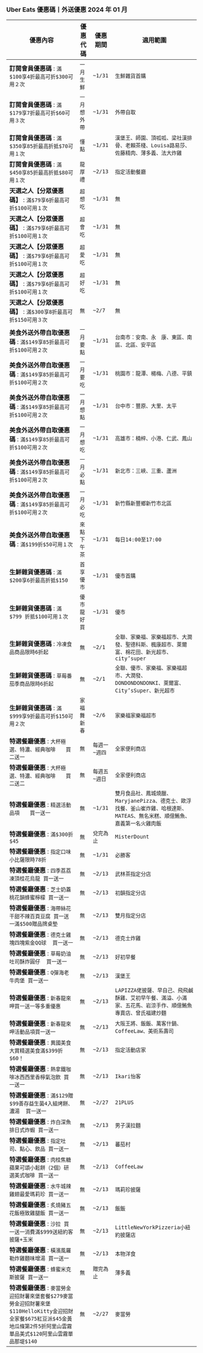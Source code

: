 
### Uber Eats 優惠碼丨外送優惠 2024 年 01 月
| 優惠內容 | 優惠代碼 | 優惠期間 | 適用範圍 |
| --- | --- | --- | --- |
|**訂閱會員優惠碼** : ```滿$100享4折最高可折$300可用２次```|```一月生鮮```|```~1/31```|```生鮮雜貨首購```|
|**訂閱會員優惠碼** : ```滿$179享7折最高可折$60可用３次```|```一月想外帶```|```~1/31```|```外帶自取```|
|**訂閱會員優惠碼** : ```滿$350享85折最高折抵$70可用１次```|```懂點```|```~1/31```|```漢堡王、師園、頂呱呱、梁社漢排骨、老賴茶棧、Louisa路易莎、佐藤精肉、薄多義、法大炸雞```|
|**訂閱會員優惠碼** : ```滿$450享85折最高折抵$80可用１次```|```龍厚禮```|```~2/13```|```指定活動餐廳```|
|**天選之人【分眾優惠碼】** : ```滿$79享6折最高可折$100可用１次```|```超想吃```|```~1/31```|```無```|
|**天選之人【分眾優惠碼】** : ```滿$79享6折最高可折$100可用１次```|```超會吃```|```~1/31```|```無```|
|**天選之人【分眾優惠碼】** : ```滿$79享6折最高可折$100可用１次```|```超愛吃```|```~1/31```|```無```|
|**天選之人【分眾優惠碼】** : ```滿$79享6折最高可折$100可用１次```|```超好吃```|```~1/31```|```無```|
|**天選之人【分眾優惠碼】** : ```滿$300享8折最高可折$150可用３次```|```無```|```~2/7```|```無```|
|**美食外送外帶自取優惠碼** : ```滿$149享85折最高可折$100可用２次```|```一月要點```|```~1/31```|```台南市：安南、永　康、東區、南區、北區、安平區```|
|**美食外送外帶自取優惠碼** : ```滿$149享85折最高可折$100可用２次```|```一月要吃```|```~1/31```|```桃園市：龍潭、楊梅、八德、平鎮```|
|**美食外送外帶自取優惠碼** : ```滿$149享85折最高可折$100可用２次```|```一月想點```|```~1/31```|```台中市：豐原、大里、太平```|
|**美食外送外帶自取優惠碼** : ```滿$149享85折最高可折$100可用２次```|```一月想吃```|```~1/31```|```高雄市：楠梓、小港、仁武、鳳山```|
|**美食外送外帶自取優惠碼** : ```滿$149享85折最高可折$100可用２次```|```一月必點```|```~1/31```|```新北市：三峽、三重、蘆洲```|
|**美食外送外帶自取優惠碼** : ```滿$149享85折最高可折$100可用２次```|```一月必吃```|```~1/31```|```新竹縣新豐鄉新竹市北區```|
|**美食外送外帶自取優惠碼** : ```滿$199折$50可用１次```|```來點下午茶```|```~1/31```|```每日14:00至17:00```|
|**生鮮雜貨優惠碼** : ```滿$200享6折最高折抵$150```|```首享優市```|```~1/31```|```優市首購```|
|**生鮮雜貨優惠碼** : ```滿$799 折抵$100可用１次```|```優市龍好買```|```~1/31```|```優市```|
|**生鮮雜貨優惠碼** : ```冷凍食品商品限時6折起```|```無```|```~2/1```|```全聯、家樂福、家樂福超市、大潤發、聖德科斯、楓康超市、萊爾富、棉花田、新光超市、city’super```|
|**生鮮雜貨優惠碼** : ```草莓番茄季商品限時6折起```|```無```|```~2/1```|```全聯、優市、家樂福、家樂福超市、大潤發、DONDONDONDONKI、萊爾富、City’sSuper、新光超市```|
|**生鮮雜貨優惠碼** : ```滿$999享9折最高可折$150可用２次```|```家福舞新春```|```~2/6```|```家樂福家樂福超市```|
|**特選餐廳優惠** : ```大杯極選、特濃、經典咖啡　　買二送一```|```無```|```每週一~週四```|```全家便利商店```|
|**特選餐廳優惠** : ```大杯極選、特濃、經典咖啡　　買二送二```|```無```|```每週五~週日```|```全家便利商店```|
|**特選餐廳優惠** : ```精選活動品項　　買一送一```|```無```|```~1/31```|```雙月食品社、鳳城燒臘、MaryjanePizza、德克士、歐浮找餐、釜山崔炸雞、哈根達斯、MATEAS、無名米糕、順億鮪魚、嘉義第一名火雞肉飯```|
|**特選餐廳優惠** : ```滿$300折$45```|```無```|```兌完為止```|```MisterDount```|
|**特選餐廳優惠** : ```指定口味小比薩限時78折```|```無```|```~1/31```|```必勝客```|
|**特選餐廳優惠** : ```四季荔荔凍頂桂花烏龍 買一送一```|```無```|```~2/13```|```武林茶指定分店```|
|**特選餐廳優惠** : ```芝士奶蓋桃花韻蜂蜜檸檬 買一送一```|```無```|```~2/13```|```初韻指定分店```|
|**特選餐廳優惠** : ```海帶絲花干甜不辣百頁豆腐 買一送一滿$500贈品牌桌墊```|```無```|```~2/13```|```雙月指定分店```|
|**特選餐廳優惠** : ```德克士雞塊四塊紫金QQ球  買一送一```|```無```|```~2/13```|```德克士炸雞```|
|**特選餐廳優惠** : ```草莓奶油吐司酥炸圓仔  買一送一```|```無```|```~2/13```|```好初早餐```|
|**特選餐廳優惠** : ```Q彈海老牛肉堡 買一送一```|```無```|```~2/13```|```漢堡王```|
|**特選餐廳優惠** : ```新春龍來呷買一送一等多重優惠```|```無```|```~2/13```|```LAPIZZA佬披薩、早自己、飛飛鹹酥雞、艾初早午餐、滿溢、小滿家、五花馬、岩涼手作、順億鮪魚專賣店、曾氏福建炒麵```|
|**特選餐廳優惠** : ```新春龍來呷活動品項買一送一```|```無```|```~2/13```|```大阪王將、飯飯、萬客什鍋、CoffeeLaw、美術系壽司```|
|**特選餐廳優惠** : ```異國美食大賞精選美食滿$399折$60！```|```無```|```~2/13```|```指定活動店家```|
|**特選餐廳優惠** : ```熱拿鐵咖啡冰西西里香檸氣泡飲 買一送一```|```無```|```~2/13```|```Ikari怡客```|
|**特選餐廳優惠** : ```滿$129贈$99善存益生菌4入組烤餅、濃湯  買一送一```|```無```|```~2/27```|```21PLUS```|
|**特選餐廳優惠** : ```炸白深魚排日式炸蝦 買一送一```|```無```|```~2/13```|```男子漢拉麵```|
|**特選餐廳優惠** : ```指定吐司、點心、飲品 買一送一```|```無```|```~2/13```|```蕃茄村```|
|**特選餐廳優惠** : ```肉桂焦糖蘋果可頌小鬆餅（2個）研選美式咖啡 買一送一 ```|```無```|```~2/13```|```CoffeeLaw```|
|**特選餐廳優惠** : ```水牛城辣雞翅最愛瑪莉珍 買一送一```|```無```|```~2/13```|```瑪莉珍披薩```|
|**特選餐廳優惠** : ```炙燒豬五花飯極致雞腿飯 買一送一```|```無```|```~2/13```|```飯飯```|
|**特選餐廳優惠** : ```沙拉 買一送一消費滿$999送紐約客披薩+玉米```|```無```|```~2/13```|```LittleNewYorkPizzeria小紐約披薩店```|
|**特選餐廳優惠** : ```橫濱風羅勒炸雞麵味增湯 買一送一```|```無```|```~2/13```|```本物洋食```|
|**特選餐廳優惠** : ```蜂蜜米克斯披薩 買一送一```|```無```|```贈完為止```|```薄多義```|
|**特選餐廳優惠** : ```麥當勞金迎招財薯來堡套餐$279麥當勞金迎招財薯來堡$110HelloKitty金迎招財全家餐$675紅豆派$45金黃地瓜條第2件5折阿里山雲霧單品美式$120阿里山雲霧單品那堤$140```|```無```|```~2/27```|```麥當勞```|
